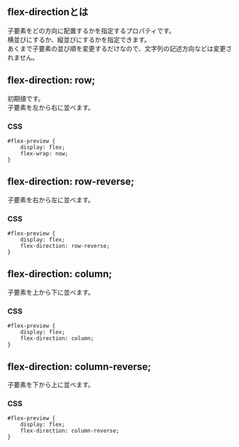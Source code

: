 ## flex-directionとは
子要素をどの方向に配置するかを指定するプロパティです。  
横並びにするか、縦並びにするかを指定できます。  
あくまで子要素の並び順を変更するだけなので、文字列の記述方向などは変更されません。

## flex-direction: row;
初期値です。  
子要素を左から右に並べます。

### CSS
```
#flex-preview {
    display: flex;
    flex-wrap: now;
}
```

## flex-direction: row-reverse;
子要素を右から左に並べます。

### CSS
```
#flex-preview {
    display: flex;
    flex-direction: row-reverse;
}
```

## flex-direction: column;
子要素を上から下に並べます。

### CSS
```
#flex-preview {
    display: flex;
    flex-direction: column;
}
```

## flex-direction: column-reverse;
子要素を下から上に並べます。

### CSS
```
#flex-preview {
    display: flex;
    flex-direction: column-reverse;
}
```
